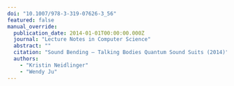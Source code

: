 ```yaml
---
doi: "10.1007/978-3-319-07626-3_56"
featured: false
manual_override:
  publication_date: 2014-01-01T00:00:00.000Z
  journal: "Lecture Notes in Computer Science"
  abstract: ""
  citation: "Sound Bending – Talking Bodies Quantum Sound Suits (2014)"
  authors:
    - "Kristin Neidlinger"
    - "Wendy Ju"
---
```


<!-- You can add additional content about this publication here if needed -->
